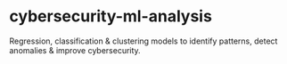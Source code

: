 # cybersecurity-ml-analysis
Regression, classification &amp; clustering models to identify patterns, detect anomalies &amp; improve cybersecurity.
